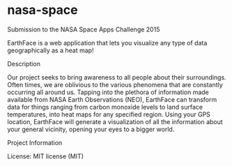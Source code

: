 # nasa-space
Submission to the NASA Space Apps Challenge 2015

EarthFace is a web application that lets you visualize any type of data geographically as a heat map!

Description

Our project seeks to bring awareness to all people about their surroundings. Often times, we are oblivious to the various phenomena that are constantly occurring all around us. Tapping into the plethora of information made available from NASA Earth Observations (NEO), EarthFace can transform data for things ranging from carbon monoxide levels to land surface temperatures, into heat maps for any specified region. Using your GPS location, EarthFace will generate a visualization of all the information about your general vicinity, opening your eyes to a bigger world.

Project Information

License: MIT license (MIT)
